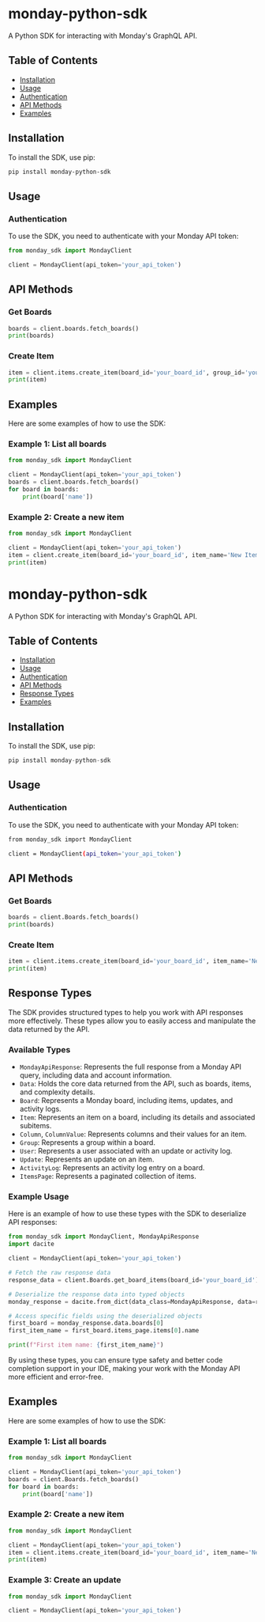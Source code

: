 # monday-python-sdk

A Python SDK for interacting with Monday's GraphQL API.

## Table of Contents

- [Installation](#installation)
- [Usage](#usage)
- [Authentication](#authentication)
- [API Methods](#api-methods)
- [Examples](#examples)

## Installation

To install the SDK, use pip:

```bash
pip install monday-python-sdk
```
## Usage

### Authentication
To use the SDK, you need to authenticate with your Monday API token:

```python
from monday_sdk import MondayClient

client = MondayClient(api_token='your_api_token')
```

## API Methods

### Get Boards
```python
boards = client.boards.fetch_boards()
print(boards)
```
### Create Item
```python
item = client.items.create_item(board_id='your_board_id', group_id='your_group_id', item_name='New Item')
print(item)
```
## Examples

Here are some examples of how to use the SDK:

### Example 1: List all boards
```python
from monday_sdk import MondayClient

client = MondayClient(api_token='your_api_token')
boards = client.boards.fetch_boards()
for board in boards:
    print(board['name'])
```
### Example 2: Create a new item
```python
from monday_sdk import MondayClient

client = MondayClient(api_token='your_api_token')
item = client.create_item(board_id='your_board_id', item_name='New Item')
print(item)
```


# monday-python-sdk

A Python SDK for interacting with Monday's GraphQL API.

## Table of Contents

- [Installation](#installation)
- [Usage](#usage)
- [Authentication](#authentication)
- [API Methods](#api-methods)
- [Response Types](#response-types)
- [Examples](#examples)

## Installation

To install the SDK, use pip:
```python
pip install monday-python-sdk
```
## Usage

### Authentication
To use the SDK, you need to authenticate with your Monday API token:
```bash
from monday_sdk import MondayClient

client = MondayClient(api_token='your_api_token')
```
## API Methods

### Get Boards
```python
boards = client.Boards.fetch_boards()
print(boards)
```
### Create Item
```python
item = client.items.create_item(board_id='your_board_id', item_name='New Item')
print(item)
```
## Response Types

The SDK provides structured types to help you work with API responses more effectively. These types allow you to easily access and manipulate the data returned by the API.

### Available Types

- `MondayApiResponse`: Represents the full response from a Monday API query, including data and account information.
- `Data`: Holds the core data returned from the API, such as boards, items, and complexity details.
- `Board`: Represents a Monday board, including items, updates, and activity logs.
- `Item`: Represents an item on a board, including its details and associated subitems.
- `Column`, `ColumnValue`: Represents columns and their values for an item.
- `Group`: Represents a group within a board.
- `User`: Represents a user associated with an update or activity log.
- `Update`: Represents an update on an item.
- `ActivityLog`: Represents an activity log entry on a board.
- `ItemsPage`: Represents a paginated collection of items.

### Example Usage

Here is an example of how to use these types with the SDK to deserialize API responses:
```python
from monday_sdk import MondayClient, MondayApiResponse
import dacite

client = MondayClient(api_token='your_api_token')

# Fetch the raw response data
response_data = client.Boards.get_board_items(board_id='your_board_id')

# Deserialize the response data into typed objects
monday_response = dacite.from_dict(data_class=MondayApiResponse, data=response_data)

# Access specific fields using the deserialized objects
first_board = monday_response.data.boards[0]
first_item_name = first_board.items_page.items[0].name

print(f"First item name: {first_item_name}")
```
By using these types, you can ensure type safety and better code completion support in your IDE, making your work with the Monday API more efficient and error-free.

## Examples

Here are some examples of how to use the SDK:

### Example 1: List all boards
```python
from monday_sdk import MondayClient

client = MondayClient(api_token='your_api_token')
boards = client.Boards.fetch_boards()
for board in boards:
    print(board['name'])
```
### Example 2: Create a new item
```python
from monday_sdk import MondayClient

client = MondayClient(api_token='your_api_token')
item = client.items.create_item(board_id='your_board_id', item_name='New Item')
print(item)
```
### Example 3: Create an update
```python
from monday_sdk import MondayClient

client = MondayClient(api_token='your_api_token')
```